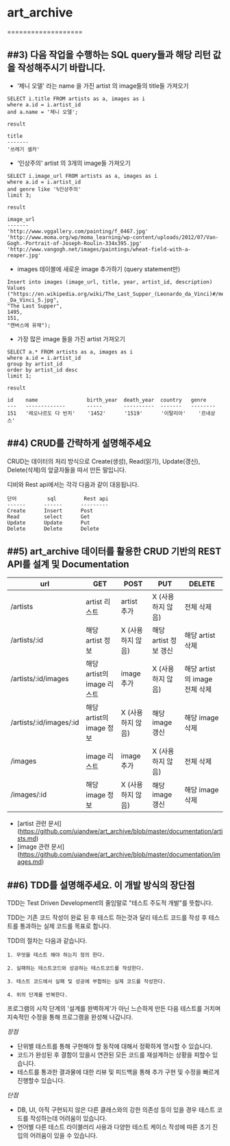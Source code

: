 # art_archive
===================


##3) 다음 작업을 수행하는 SQL query들과 해당 리턴 값을 작성해주시기 바랍니다.
-------------


- ‘제니 오델' 라는 name 을 가진 artist 의 image들의 title들 가져오기
```
SELECT i.title FROM artists as a, images as i
where a.id = i.artist_id
and a.name = '제니 오델';
```
```
result

title
-------
'쓰레기 셀카'
```



- ‘인상주의' artist 의 3개의 image들 가져오기
```
SELECT i.image_url FROM artists as a, images as i
where a.id = i.artist_id
and genre like '%인상주의'
limit 3;
```
```
result

image_url
-------
'http://www.vggallery.com/painting/f_0467.jpg'
'http://www.moma.org/wp/moma_learning/wp-content/uploads/2012/07/Van-Gogh.-Portrait-of-Joseph-Roulin-334x395.jpg'
'http://www.vangogh.net/images/paintings/wheat-field-with-a-reaper.jpg'
```



- images 테이블에 새로운 image 추가하기 (query statement만)
```
Insert into images (image_url, title, year, artist_id, description) Values
("https://en.wikipedia.org/wiki/The_Last_Supper_(Leonardo_da_Vinci)#/media/File:%C3%9Altima_Cena_-_Da_Vinci_5.jpg",
"The Last Supper",
1495,
151,
"캔버스에 유채");
```


- 가장 많은 image 들을 가진 artist 가져오기
```
SELECT a.* FROM artists as a, images as i
where a.id = i.artist_id
group by artist_id
order by artist_id desc
limit 1;
```

```
result

id    name                birth_year  death_year  country   genre
---   -------------       -----       ----------  -------   --------
151   '레오나르도 다 빈치'    '1452'      '1519'      '이탈리아'    '르네상스'
```


##4) CRUD를 간략하게 설명해주세요
-------------

CRUD는 데이터의 처리 방식으로 Create(생성), Read(읽기), Update(갱신), Delete(삭제)의 앞글자들을 따서 만든 말입니다.

디비와 Rest api에서는 각각 다음과 같이 대응됩니다.
```
단어          sql         Rest api
------      ------      ---------
Create      Insert      Post
Read        select      Get
Update      Update      Put
Delete      Delete      Delete
```



##5) art_archive 데이터를 활용한 CRUD 기반의 REST API를 설계 및 Documentation
-------------

url | GET  |  POST  | PUT  |  DELETE
------------ | ------------- | ------------- | ------------- | -------------
/artists | artist 리스트 | artist 추가 | X (사용하지 않음) | 전체 삭제
/artists/:id | 해당 artist 정보 | X (사용하지 않음) | 해당 artist 정보 갱신 | 해당 artist 삭제
/artists/:id/images | 해당 artist의 image 리스트 | image 추가 | X (사용하지 않음) | 해당 artist의 image 전체 삭제
/artists/:id/images/:id | 해당 artist의 image 정보 | X (사용하지 않음) | 해당 image 갱신 | 해당 image 삭제
/images | image 리스트 | image 추가 | X (사용하지 않음) | 전체 삭제
/images/:id | 해당 image 정보 | X (사용하지 않음) | 해당 image 갱신 | 해당 image 삭제

- [artist 관련 문서] (https://github.com/uiandwe/art_archive/blob/master/documentation/artists.md)
- [image 관련 문서] (https://github.com/uiandwe/art_archive/blob/master/documentation/images.md)


##6) TDD를 설명해주세요. 이 개발 방식의 장단점
-------------

TDD는 Test Driven Development의 줄임말로 "테스트 주도적 개발"를 뜻합니다.

TDD는 기존 코드 작성이 완료 된 후 테스트 하는것과 달리 테스트 코드를 작성 후 테스트를 통과하는 실제 코드를 목표로 합니다.

TDD의 절차는 다음과 같습니다.
```
1. 무엇을 테스트 해야 하는지 정의 한다.

2. 실패하는 테스트코드와 성공하는 테스트코드를 작성한다.

3. 테스트 코드에서 실패 및 성공에 부합하는 실제 코드를 작성한다.

4. 위의 단계를 반복한다.
```

프로그램의 시작 단계의 '설계를 완벽하게'가 아닌 느슨하게 만든 다음 테스트를 거치며 지속적인 수정을 통해 프로그램을 완성해 나갑니다.

*장점*
* 단위별 테스트를 통해 구현해야 할 동작에 대해서 정확하게 명시할 수 있습니다.
* 코드가 완성된 후 결함이 있을시 연관된 모든 코드를 재설계하는 상황을 피할수 있습니다.
* 테스트를 통과한 결과물에 대한 리뷰 및 피드백을 통해 추가 구현 및 수정을 빠르게 진행할수 있습니다.

*단점*
* DB, UI, 아직 구현되지 않은 다른 클래스와의 강한 의존성 등이 있을 경우  테스트 코드를 작성하는데 어려움이 있습니다.
* 언어별 다른 테스트 라이블러리 사용과 다양한 테스트 케이스 작성에 따른 초기 진입의 어려움이 있을 수 있습니다.